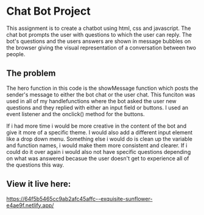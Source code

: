 # Chat Bot Project

This assignment is to create a chatbot using html, css and javascript. The chat bot prompts the user with questions to which the user can reply. The bot's questions and the users answers are shown in message bubbles on the browser giving the visual representation of a conversation between two people. 

## The problem

The hero function in this code is the showMessage function which posts the sender's message to either the bot chat or the user chat. This funciton was used in all of my handlefunctions where the bot asked the user new questions and they replied with either an input field or buttons. I used an event listener and the onclick() method for the buttons. 

If i had more time i would be more creative in the content of the bot and give it more of a specific theme. I would also add a different input element like a drop down menu. Something else i would do is clean up the variable and function names, i would make them more consistent and clearer. If i could do it over again i would also not have specific questions depending on what was answered becasue the user doesn't get to experience all of the questions this way. 


## View it live here:

https://64f5b5465cc9ab2afc45affc--exquisite-sunflower-e4ae9f.netlify.app/
